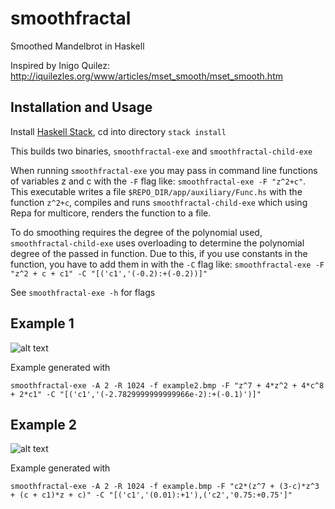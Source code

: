 # smoothfractal
Smoothed Mandelbrot in Haskell

Inspired by Inigo Quilez: http://iquilezles.org/www/articles/mset_smooth/mset_smooth.htm

## Installation and Usage
Install [Haskell Stack](https://docs.haskellstack.org/en/stable/README/), cd into directory ```stack install```

This builds two binaries, ```smoothfractal-exe``` and ```smoothfractal-child-exe```

When running ```smoothfractal-exe``` you may pass in command line functions of variables z and c with the ```-F``` flag like: ```smoothfractal-exe -F "z^2+c"```. This executable writes a file ```$REPO_DIR/app/auxiliary/Func.hs``` with the function ```z^2+c```, compiles and runs ```smoothfractal-child-exe``` which using Repa for multicore, renders the function to a file.

To do smoothing requires the degree of the polynomial used, ```smoothfractal-child-exe``` uses overloading to determine the polynomial degree of the passed in function. Due to this, if you use constants in the function, you have to add them in with the ```-C``` flag like: ```smoothfractal-exe -F "z^2 + c + c1" -C "[('c1','(-0.2):+(-0.2))]"```

See ```smoothfractal-exe -h``` for flags

## Example 1

![alt text](https://c1.staticflickr.com/5/4796/26786837058_b3d0d2b101_b.jpg "Example")

Example generated with

```smoothfractal-exe -A 2 -R 1024 -f example2.bmp -F "z^7 + 4*z^2 + 4*c^8 + 2*c1" -C "[('c1','(-2.7829999999999966e-2):+(-0.1)')]"```

## Example 2

![alt text](https://c1.staticflickr.com/5/4760/25787209307_7d3d0cccdd_b.jpg "Example2")

Example generated with 

```smoothfractal-exe -A 2 -R 1024 -f example.bmp -F "c2*(z^7 + (3-c)*z^3 + (c + c1)*z + c)" -C "[('c1','(0.01):+1'),('c2','0.75:+0.75']"```
